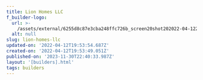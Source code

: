 ```yaml
---
title: Lion Homes LLC
f_builder-logo:
  url: >-
    /assets/external/6255d8c87e3cba248ffc726b_screen20shot202022-04-1220at202.53.38%20PM.png
  alt: null
slug: lion-homes-llc
updated-on: '2022-04-12T19:53:54.687Z'
created-on: '2022-04-12T19:53:49.051Z'
published-on: '2023-11-30T22:40:33.987Z'
layout: '[builders].html'
tags: builders
---
```



